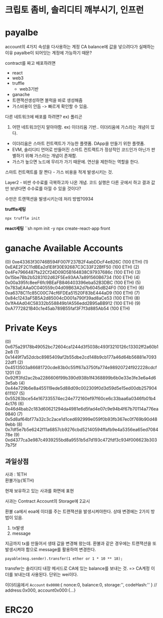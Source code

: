 # 크립토 좀비, 솔리디티 깨부시기, 인프런

# payalbe
account의 4가지 속성을 다사용하는 계정 CA
balance에 값을 넣으려다가 실패하는 이유 payalbe이 되어잇는 계정에 가능하기 때문?

contract를 짜고 배포하려면
- react
- web3
- truffle
    - web3기반
- ganache
 - 트랜잭션생성하면 블럭을 바로 생성해줌
 - 가스비용이 안듬
 -> 빠르게 확인할 수 있음.

다른 네트워크에 배포를 하려면?
 ex) 폴리곤
1. 어떤 네트워크인지 알아야함. ex) 이더리움 기반..
이더리움에 가스라는 개념이 있다.
 - 이더리움은 스마트 컨트랙트가 가능한 플랫폼. DApp을 만들기 위한 플랫폼.
 - EVM, 솔리디티 언어로 만들어진 스마트 컨트랙트가 정상적인 코드인가 아닌가 판별하기 위해 가스라는 개념이 존재함.
 - 가스가 높으면 노드에 무리가 가기 때문에. 연산을 제한하는 역할을 한다.


스마트 컨트랙트를 잘 짠다 - 가스 비용을 적게 발생시키는 것.

Layer2 - 비싼 수수료를 극복하고자 나온 개념.
 코드 실행은 다른 곳에서 하고 결과 값만 보낸다면 수수료를 아낄 수 있을 것이다?

수만은 트랜잭션을 발생시키는데 처리 방법?0934



**truffle세팅**
```sh
npx truffle init
```

**react세팅**
``sh
npm init -y
npx create-react-app front

**ganache**
Available Accounts
==================
(0) 0xe43363f30746B594F007F237B2F4abDDcF4e826C (100 ETH)
(1) 0xEAE2F2C11dBEa2d1E8f30E92687C3C33F22BfF50 (100 ETH)
(2) 0x4Fe7966487fa22Cf24D09D5B164838C97937686c (100 ETH)
(3) 0x15be7Bb2b5283102d62F5Ee93AA7a891560B6734 (100 ETH)
(4) 0x00a395fc8eeF6fc9BEaFB846403396eba52B3DBC (100 ETH)
(5) 0x783aEAAa0C040559c04d09B63A2d7b6045dB24F0 (100 ETH)
(6) 0xa6378C11c85C00C74cf6FDEa51520F83bE444aD9 (100 ETH)
(7) 0x84c1243aF5B5A2d85004cD001a790f39ad8aCe53 (100 ETH)
(8) 0x1fA4Ad04C58332b558849b1A556edd2B95aBB912 (100 ETH)
(9) 0xA7772821B40c1e45ab789B55faf3F7f3d885Ab54 (100 ETH)

Private Keys
==================
(0) 0x675a29178b49052bc72604ca1244d3f5038c493f3210126c13302ff2a60b12e8
(1) 0x1449f7a52dcbc8985409af2b55dbe2cd148b9cb177a46d64b56881e709322df1
(2) 0x4513503a86681720cde83b0c55ff67a3750fa774e98920724f922228cdcf1201
(3) 0x92ff3fd2ac2ba2286606f99b390d938b1f4368899b6b0e33e3fe3e6a4d63e5ab
(4) 0x44e729b6e8a455119ede5d88d09c002309f0d3d59d5e15ed00db257904611107
(5) 0x55263bce54e167335574ec24e772160ef97f60ce6c33baa6a0346fb01b44c176
(6) 0x46d4bab2c183d60621294da4981e6d5fad4e07c9e94b4f67b70114a776ea9840
(7) 0x5d8af64bf77a32c3c2ace1d1ced692999e059f0b93fb367ec0f769b90d489ebb
(8) 0x7df5e7b5e6242f11a6857cb9276cbd52140594ffafb9e4a5356ea65ed708478e
(9) 0xd4377ca3e987c4939255bd8a9551b5d7d193c472fdf3c934f006623b3037b75f


## 과일상점
사과 : 1ETH  
환불가능(1ETH)

현재 보유하고 있는 사과를 화면에 표현

사과는 Contract Account의 Storage에
2교시


환불
ca에서 eoa에 이더를 주는 트랜잭션을 발생시켜야한다.
상태 변경에는 2가지 방법이 있음.
1. tx발생
2. message

지금까지 tx를 만들어서 생태 값을 변경해 왔는데.
환불과 같은 경우에는 트랜잭션을 또 발생시켜야 함으로 message를 활용하여 변경한다.
```sol
payable(msg.sender).transfer(1 ether or 1 * 10 ** 18);
```
transfer는 솔리디티 내장 메서드로 CA에 있는 balance를 보내는 것. => CA계정 이더를 보내는데 사용된다. 단위는 wei이다.

이더리움에서 `Account`
`0x0000`:{
    nonce:0,
    balance:0,
    storage:'',
    codeHash:''
}
// address:0x000, account0x000:{...}









# ERC20